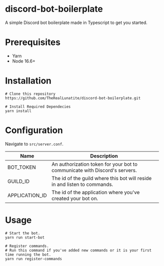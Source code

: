 # discord-bot-boilerplate
A simple Discord bot boilerplate made in Typescript to get you started. 

# Prerequisites
- Yarn
- Node 16.6+

# Installation
```
# Clone this repository
https://github.com/TheRealLunatite/discord-bot-boilerplate.git

# Install Required Dependecies
yarn install
```

# Configuration
Navigate to ```src/server.conf```.

|Name|Description|
|----|-----------|
|BOT_TOKEN|An authorization token for your bot to communicate with Discord's servers.|
|GUILD_ID|The id of the guild where this bot will reside in and listen to commands.|
|APPLICATION_ID|The id of the application where you've created your bot on.|

# Usage
```
# Start the bot.
yarn run start-bot

# Register commands.
# Run this command if you've added new commands or it is your first time running the bot.
yarn run register-commands
```
